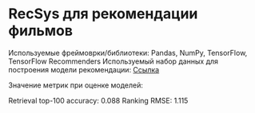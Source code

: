 # RecSys для рекомендации фильмов

Используемые фреймоврки/библиотеки: Pandas, NumPy, TensorFlow, TensorFlow Recommenders
Используемый набор данных для построения модели рекомендации: [Ссылка](https://www.kaggle.com/datasets/rounakbanik/the-movies-dataset)

Значение метрик при оценке моделей:

Retrieval top-100 accuracy: 0.088
Ranking RMSE: 1.115
